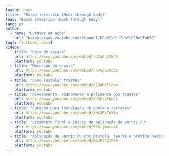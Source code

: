 ```yaml
---
layout: post
title:  "Baixo inteiriço (Neck through body)"
lead: "Baixo inteiriço (Neck through body)"
lang: pt
author:
  - name: "Luthier em Ação"
    url: "https://www.youtube.com/channel/UCUKLVP-lZVhYsEE0o9TuH3Q"
tags: [luthier, bass]
videos:
  - title: "Raio de escala"
    url: https://www.youtube.com/embed/-CZa0_X3kCA
    platform: youtube
  - title: "Marcação da escala"
    url: https://www.youtube.com/embed/hkVvp3Jnq58
    platform: youtube
  - title: "Como instalar trastes"
    url: https://www.youtube.com/embed/C1D4hfIEew4
    platform: youtube
  - title: "Nivelamento, acabamento e polimento dos trastes"
    url: https://www.youtube.com/embed/VHGEzVlQwCI
    platform: youtube
  - title: "Furação para instalação de ponte e tarraxas"
    url: https://www.youtube.com/embed/iH42RiTqY1w
    platform: youtube
  - title: "Lixamento final e Inicio da aplicação de Verniz PU"
    url: https://www.youtube.com/embed/994rjmmeaa8
    platform: youtube
  - title: "Aplicação de verniz PU com pistola, teoria e prática básica"
    url: https://www.youtube.com/embed/NSJPl42IFt8
    platform: youtube
---
```

